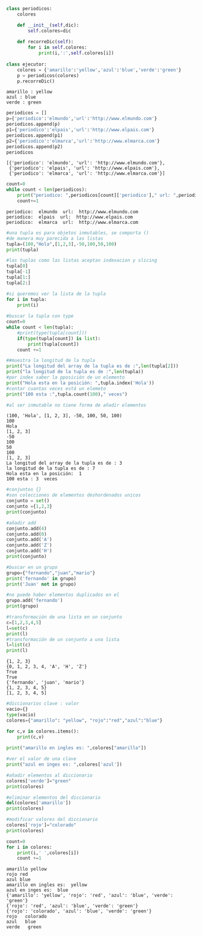 

```python
class periodicos:
    colores

    def __init__(self,dic):
        self.colores=dic
    
    def recorreDic(self):
        for i in self.colores:
            print(i,':',self.colores[i])
    
class ejecutor:
    colores = {'amarillo':'yellow','azul':'blue','verde':'green'}
    p = periodicos(colores)
    p.recorreDic()
```

    amarillo : yellow
    azul : blue
    verde : green



```python
periodicos = []
p={'periodico':'elmundo','url':'http://www.elmundo.com'}
periodicos.append(p)
p1={'periodico':'elpais','url':'http://www.elpais.com'}
periodicos.append(p1)
p2={'periodico':'elmarca','url':'http://www.elmarca.com'}
periodicos.append(p2)
periodicos
```




    [{'periodico': 'elmundo', 'url': 'http://www.elmundo.com'},
     {'periodico': 'elpais', 'url': 'http://www.elpais.com'},
     {'periodico': 'elmarca', 'url': 'http://www.elmarca.com'}]




```python
count=0
while count < len(periodicos):
    print("periodico: ",periodicos[count]['periodico']," url: ",periodicos[count]['url'])
    count+=1
```

    periodico:  elmundo  url:  http://www.elmundo.com
    periodico:  elpais  url:  http://www.elpais.com
    periodico:  elmarca  url:  http://www.elmarca.com



```python
#una tupla es para objetos inmutables, se comporta ()
#de manera muy parecida a las listas
tupla=(100,"Hola",[1,2,3],-50,100,50,100)
print(tupla)

#las tuplas como las listas aceptan indexacion y slicing
tupla[0]
tupla[-1]
tupla[1:]
tupla[2:]

#si queremos ver la lista de la tupla
for i in tupla:
    print(i)
    
#buscar la tupla con type
count=0
while count < len(tupla):
    #print(type(tupla[count]))
    if(type(tupla[count]) is list):
        print(tupla[count])
    count +=1

##muestra la longitud de la tupla
print("La longitud del array de la tupla es de :",len(tupla[2]))
print("la longitud de la tupla es de :",len(tupla))
#por index saber la pposición de un elemento
print("Hola esta en la posición: ",tupla.index('Hola'))
#contar cuantas veces está un elemeto
print("100 esta :",tupla.count(100)," veces")

#al ser inmutable no tiene forma de añadir elementos
```

    (100, 'Hola', [1, 2, 3], -50, 100, 50, 100)
    100
    Hola
    [1, 2, 3]
    -50
    100
    50
    100
    [1, 2, 3]
    La longitud del array de la tupla es de : 3
    la longitud de la tupla es de : 7
    Hola esta en la posición:  1
    100 esta : 3  veces



```python
#conjuntos {}
#son colecciones de elementos deshordenados unicos
conjunto = set()
conjunto ={1,2,3}
print(conjunto)

#añadir add
conjunto.add(4)
conjunto.add(0)
conjunto.add('A')
conjunto.add('Z')
conjunto.add('H')
print(conjunto)

#buscar en un grupo
grupo={"fernando","juan","mario"}
print('fernando' in grupo)
print('Juan' not in grupo)

#no puede haber elementos duplicados en el
grupo.add('fernando')
print(grupo)

#transformación de una lista en un conjunto
c=[1,2,3,4,5]
l=set(c)
print(l)
#transformación de un conjunto a una lista
l=list(c)
print(l)
```

    {1, 2, 3}
    {0, 1, 2, 3, 4, 'A', 'H', 'Z'}
    True
    True
    {'fernando', 'juan', 'mario'}
    {1, 2, 3, 4, 5}
    [1, 2, 3, 4, 5]



```python
#diccionarios clave : valor
vacio={}
type(vacio)
colores={"amarillo": "yellow", "rojo":"red","azul":"blue"}

for c,v in colores.items():
    print(c,v)
  
print("amarillo en ingles es: ",colores["amarillo"])

#ver el valor de una clave
print("azul en inges es: ",colores['azul'])

#añadir elementos al diccionario
colores['verde']="green"
print(colores)

#eliminar elementos del diccionario
del(colores['amarillo'])
print(colores)

#modificar valores del diccionario
colores['rojo']="colorado"
print(colores)

count=0
for i in colores:
    print(i,' ',colores[i])
    count +=1
```

    amarillo yellow
    rojo red
    azul blue
    amarillo en ingles es:  yellow
    azul en inges es:  blue
    {'amarillo': 'yellow', 'rojo': 'red', 'azul': 'blue', 'verde': 'green'}
    {'rojo': 'red', 'azul': 'blue', 'verde': 'green'}
    {'rojo': 'colorado', 'azul': 'blue', 'verde': 'green'}
    rojo   colorado
    azul   blue
    verde   green

